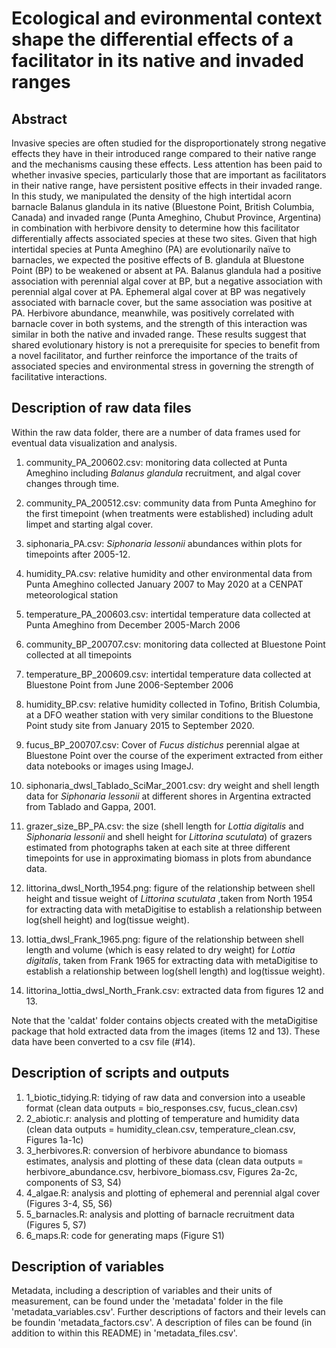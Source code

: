 # Ecological and evironmental context shape the differential effects of a facilitator in its native and invaded ranges

## Abstract

Invasive species are often studied for the disproportionately strong negative effects they have in their introduced range compared to their native range and the mechanisms causing these effects. Less attention has been paid to whether invasive species, particularly those that are important as facilitators in their native range, have persistent positive effects in their invaded range. In this study, we manipulated the density of the high intertidal acorn barnacle Balanus glandula in its native (Bluestone Point, British Columbia, Canada) and invaded range (Punta Ameghino, Chubut Province, Argentina) in combination with herbivore density to determine how this facilitator differentially affects associated species at these two sites. Given that high intertidal species at Punta Ameghino (PA) are evolutionarily naïve to barnacles, we expected the positive effects of B. glandula at Bluestone Point (BP) to be weakened or absent at PA. Balanus glandula had a positive association with perennial algal cover at BP, but a negative association with perennial algal cover at PA. Ephemeral algal cover at BP was negatively associated with barnacle cover, but the same association was positive at PA. Herbivore abundance, meanwhile, was positively correlated with barnacle cover in both systems, and the strength of this interaction was similar in both the native and invaded range. These results suggest that shared evolutionary history is not a prerequisite for species to benefit from a novel facilitator, and further reinforce the importance of the traits of associated species and environmental stress in governing the strength of facilitative interactions.


## Description of raw data files

Within the raw data folder, there are a number of data frames used for eventual data visualization and analysis.

1) community_PA_200602.csv: monitoring data collected at Punta Ameghino including _Balanus glandula_ recruitment, and algal cover changes through time.

2) community_PA_200512.csv: community data from Punta Ameghino for the first timepoint (when treatments were established) including adult limpet and starting algal cover.

3) siphonaria_PA.csv: _Siphonaria lessonii_ abundances within plots for timepoints after 2005-12.

4) humidity_PA.csv: relative humidity and other environmental data from Punta Ameghino collected January 2007 to May 2020 at a CENPAT meteorological station

5) temperature_PA_200603.csv: intertidal temperature data collected at Punta Ameghino from December 2005-March 2006

6) community_BP_200707.csv: monitoring data collected at Bluestone Point collected at all timepoints

7) temperature_BP_200609.csv: intertidal temperature data collected at Bluestone Point from June 2006-September 2006

8) humidity_BP.csv: relative humidity collected in Tofino, British Columbia, at a DFO weather station with very similar conditions to the Bluestone Point study site from January 2015 to September 2020.

9) fucus_BP_200707.csv: Cover of _Fucus distichus_ perennial algae at Bluestone Point over the course of the experiment extracted from either data notebooks or images using ImageJ.

10) siphonaria_dwsl_Tablado_SciMar_2001.csv: dry weight and shell length data for _Siphonaria lessonii_ at different shores in Argentina extracted from Tablado and Gappa, 2001.

11) grazer_size_BP_PA.csv: the size (shell length for _Lottia digitalis_ and _Siphonaria lessonii_ and shell height for _Littorina scutulata_) of grazers estimated from photographs taken at each site at three different timepoints for use in approximating biomass in plots from abundance data.

12) littorina_dwsl_North_1954.png: figure of the relationship between shell height and tissue weight of _Littorina scutulata_ ,taken from North 1954 for extracting data with metaDigitise to establish a relationship between log(shell height) and log(tissue weight).

13) lottia_dwsl_Frank_1965.png: figure of the relationship between shell length and volume (which is easy related to dry weight) for _Lottia digitalis_, taken from Frank 1965 for extracting data with metaDigitise to establish a relationship between log(shell length) and log(tissue weight).

14) littorina_lottia_dwsl_North_Frank.csv: extracted data from figures 12 and 13.

Note that the 'caldat' folder contains objects created with the metaDigitise package that hold extracted data from the images (items 12 and 13). These data have been converted to a csv file (#14).

## Description of scripts and outputs

1) 1_biotic_tidying.R: tidying of raw data and conversion into a useable format (clean data outputs = bio_responses.csv, fucus_clean.csv)
2) 2_abiotic.r: analysis and plotting of temperature and humidity data (clean data outputs = humidity_clean.csv, temperature_clean.csv, Figures 1a-1c)
3) 3_herbivores.R: conversion of herbivore abundance to biomass estimates, analysis and plotting of these data (clean data outputs = herbivore_abundance.csv, herbivore_biomass.csv, Figures 2a-2c, components of S3, S4)
4) 4_algae.R: analysis and plotting of ephemeral and perennial algal cover (Figures 3-4, S5, S6)
5) 5_barnacles.R: analysis and plotting of barnacle recruitment data (Figures 5, S7)
6) 6_maps.R: code for generating maps (Figure S1)

## Description of variables

Metadata, including a description of variables and their units of measurement, can be found under the 'metadata' folder in the file 'metadata_variables.csv'. Further descriptions of factors and their levels can be foundin 'metadata_factors.csv'. A description of files can be found (in addition to within this README) in 'metadata_files.csv'.
